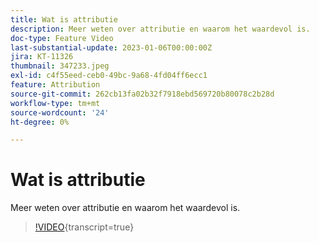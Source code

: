 ```yaml
---
title: Wat is attributie
description: Meer weten over attributie en waarom het waardevol is.
doc-type: Feature Video
last-substantial-update: 2023-01-06T00:00:00Z
jira: KT-11326
thumbnail: 347233.jpeg
exl-id: c4f55eed-ceb0-49bc-9a68-4fd04ff6ecc1
feature: Attribution
source-git-commit: 262cb13fa02b32f7918ebd569720b80078c2b28d
workflow-type: tm+mt
source-wordcount: '24'
ht-degree: 0%

---
```


# Wat is attributie

Meer weten over attributie en waarom het waardevol is.

>[!VIDEO](https://video.tv.adobe.com/v/347233/?learn=on){transcript=true}
